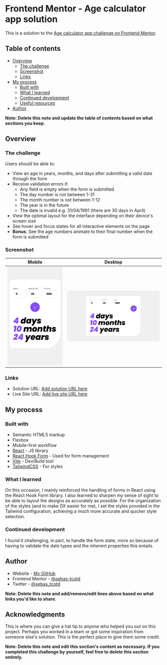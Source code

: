 # Frontend Mentor - Age calculator app solution

This is a solution to the [Age calculator app challenge on Frontend Mentor](https://www.frontendmentor.io/challenges/age-calculator-app-dF9DFFpj-Q).

## Table of contents

- [Overview](#overview)
  - [The challenge](#the-challenge)
  - [Screenshot](#screenshot)
  - [Links](#links)
- [My process](#my-process)
  - [Built with](#built-with)
  - [What I learned](#what-i-learned)
  - [Continued development](#continued-development)
  - [Useful resources](#useful-resources)
- [Author](#author)

**Note: Delete this note and update the table of contents based on what sections you keep.**

## Overview

### The challenge

Users should be able to:

- View an age in years, months, and days after submitting a valid date through the form
- Receive validation errors if:
  - Any field is empty when the form is submitted
  - The day number is not between 1-31
  - The month number is not between 1-12
  - The year is in the future
  - The date is invalid e.g. 31/04/1991 (there are 30 days in April)
- View the optimal layout for the interface depending on their device's screen size
- See hover and focus states for all interactive elements on the page
- **Bonus**: See the age numbers animate to their final number when the form is submitted

### Screenshot

| Mobile | Desktop |
| -- | -- |
| ![App in mobile resolution](./docs/mobile.png) | ![App in desktop resolution](./docs/desktop.png) |

### Links

- Solution URL: [Add solution URL here](https://your-solution-url.com)
- Live Site URL: [Add live site URL here](https://your-live-site-url.com)

## My process

### Built with

- Semantic HTML5 markup
- Flexbox
- Mobile-first workflow
- [React](https://reactjs.org/) - JS library
- [React Hook Form](https://react-hook-form.com/) - Used for form management
- [Vite](https://vitejs.dev/) - Dev/Build tool
- [TailwindCSS](https://tailwindcss.com/) - For styles

### What I learned

On this occasion, I mainly reinforced the handling of forms in React using the React Hook Form library. I also learned to sharpen my sense of sight to be able to layout the designs as accurately as possible.
For the organization of the styles (and to make DX easier for me), I set the styles provided in the Tailwind configuration, achieving a much more accurate and quicker style selection.

### Continued development

I found it challenging, in part, to handle the form state, more so because of having to validate the date types and the inherent properties this entails.

## Author

- Website - [My GitHub](https://github.com/sebas-tcotd)
- Frontend Mentor - [@sebas-tcotd](https://www.frontendmentor.io/profile/sebas-tcotd)
- Twitter - [@sebas_tcotd](https://twitter.com/sebas_tcotd)

**Note: Delete this note and add/remove/edit lines above based on what links you'd like to share.**

## Acknowledgments

This is where you can give a hat tip to anyone who helped you out on this project. Perhaps you worked in a team or got some inspiration from someone else's solution. This is the perfect place to give them some credit.

**Note: Delete this note and edit this section's content as necessary. If you completed this challenge by yourself, feel free to delete this section entirely.**
